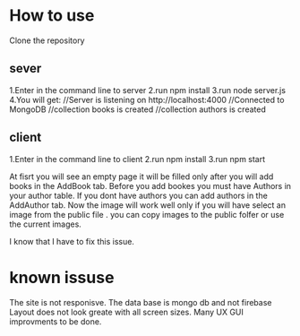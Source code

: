 # How to use
Clone the repository

## sever
1.Enter in the command line to server 
2.run npm install
3.run node server.js
4.You will get:
//Server is listening on http://localhost:4000
//Connected to MongoDB
//collection books is created
//collection authors is created

## client
1.Enter in the command line to client
2.run npm install
3.run npm start


At fisrt you will see an empty page it will be filled only after you will add books in the AddBook tab.
Before you add bookes you must have Authors in your author table.
If you dont have authors you can add authors in the AddAuthor tab.
Now the image will work well only if you will have select an image from the public file .
you can copy images to the public folfer or use the current images.

I know that I have to fix this issue.

# known issuse
The site is not responisve.
The data base is mongo db and not firebase
Layout does not look greate with all screen sizes.
Many UX GUI improvments to be done.
